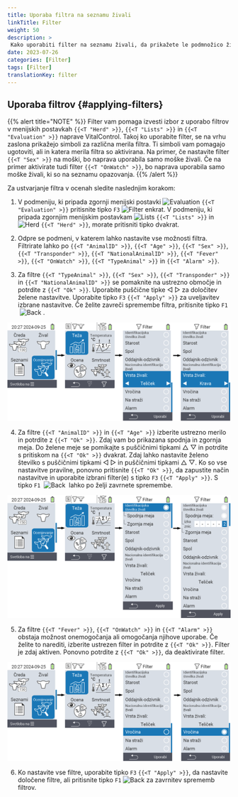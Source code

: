 ```yaml
---
title: Uporaba filtra na seznamu živali
linkTitle: Filter
weight: 50
description: >
 Kako uporabiti filter na seznamu živali, da prikažete le podmnožico živali, prisotnih na napravi.
date: 2023-07-26
categories: [Filter]
tags: [Filter]
translationKey: filter
---
```

## Uporaba filtrov {#applying-filters}

{{% alert title="NOTE" %}}
Filter vam pomaga izvesti izbor z uporabo filtrov v menijskih postavkah `{{<T "Herd" >}}`, `{{<T "Lists" >}}` in `{{<T "Evaluation" >}}` naprave VitalControl. Takoj ko uporabite filter, se na vrhu zaslona prikažejo simboli za različna merila filtra. Ti simboli vam pomagajo ugotoviti, ali in katera merila filtra so aktivirana. Na primer, če nastavite filter `{{<T "Sex" >}}` na moški, bo naprava uporabila samo moške živali. Če na primer aktivirate tudi filter `{{<T "OnWatch" >}}`, bo naprava uporabila samo moške živali, ki so na seznamu opazovanja.
{{% /alert %}}

Za ustvarjanje filtra v ocenah sledite naslednjim korakom:

1. V podmeniju, ki pripada zgornji menijski postavki <img src="/icons/main/evaluation.svg" width="50" align="bottom" alt="Evaluation" /> `{{<T "Evaluation" >}}` pritisnite tipko `F3` <img src="/icons/footer/filter.svg" width="25" align="bottom" alt="Filter" /> enkrat. V podmeniju, ki pripada zgornjim menijskim postavkam <img src="/icons/main/lists.svg" width="28" align="bottom" alt="Lists" /> `{{<T "Lists" >}}` in <img src="/icons/main/herd.svg" width="60" align="bottom" alt="Herd" /> `{{<T "Herd" >}}`, morate pritisniti tipko dvakrat.

2. Odpre se podmeni, v katerem lahko nastavite vse možnosti filtra. Filtrirate lahko po `{{<T "AnimalID" >}}`, `{{<T "Age" >}}`, `{{<T "Sex" >}}`, `{{<T "Transponder" >}}`, `{{<T "NationalAnimalID" >}}`, `{{<T "Fever" >}}`, `{{<T "OnWatch" >}}`, `{{<T "TypeAnimal" >}}` in `{{<T "Alarm" >}}`.

3. Za filtre `{{<T "TypeAnimal" >}}`, `{{<T "Sex" >}}`, `{{<T "Transponder" >}}` in `{{<T "NationalAnimalID" >}}` se pomaknite na ustrezno območje in potrdite z `{{<T "Ok" >}}`. Uporabite puščične tipke ◁ ▷ za določitev želene nastavitve. Uporabite tipko `F3` `{{<T "Apply" >}}` za uveljavitev izbrane nastavitve. Če želite zavreči spremembe filtra, pritisnite tipko `F1` &nbsp;<img src="/icons/footer/exit.svg" width="25" align="bottom" alt="Back" />&nbsp;.

![VitalControl: menu Evaluation Create filter](images/filter.png "Create filter")

4. Za filtre `{{<T "AnimalID" >}}` in `{{<T "Age" >}}` izberite ustrezno merilo in potrdite z `{{<T "Ok" >}}`. Zdaj vam bo prikazana spodnja in zgornja meja. Do želene meje se pomikajte s puščičnimi tipkami △ ▽ in potrdite s pritiskom na `{{<T "Ok" >}}` dvakrat. Zdaj lahko nastavite želeno številko s puščičnimi tipkami ◁ ▷ in puščičnimi tipkami △ ▽. Ko so vse nastavitve pravilne, ponovno pritisnite `{{<T "Ok" >}}`, da zapustite način nastavitve in uporabite izbrani filter(e) s tipko `F3` `{{<T "Apply" >}}`. S tipko `F1` &nbsp;<img src="/icons/footer/exit.svg" width="25" align="bottom" alt="Back" />&nbsp; lahko po želji zavrnete spremembe.

![VitalControl: menu Evaluation Create filter](images/filter2.png "Create filter")

5. Za filtre `{{<T "Fever" >}}`, `{{<T "OnWatch" >}}` in `{{<T "Alarm" >}}` obstaja možnost onemogočanja ali omogočanja njihove uporabe. Če želite to narediti, izberite ustrezen filter in potrdite z `{{<T "Ok" >}}`. Filter je zdaj aktiven. Ponovno potrdite z `{{<T "Ok" >}}`, da deaktivirate filter.

![VitalControl: menu Evaluation Create filter](images/filter3.png "Create filter")

6. Ko nastavite vse filtre, uporabite tipko `F3` `{{<T "Apply" >}}`, da nastavite določene filtre, ali pritisnite tipko `F1` <img src="/icons/footer/exit.svg" width="25" align="bottom" alt="Back" /> za zavrnitev sprememb filtrov.
